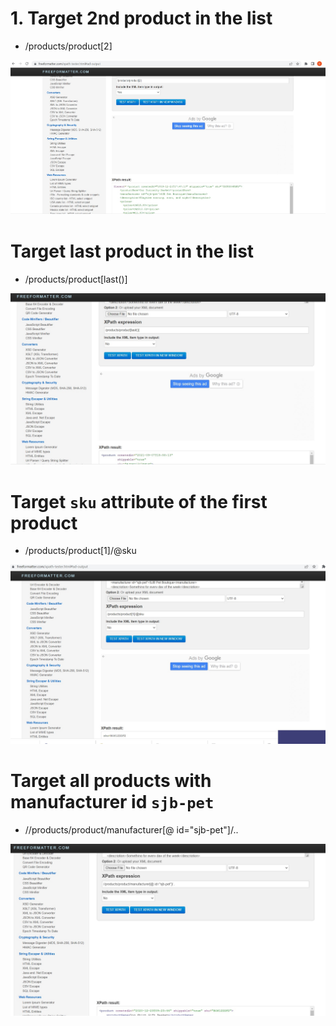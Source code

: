 # 1. Target 2nd product in the list
 *  /products/product[2]

 ![Activity1](/module-4/assignments/Activity1_1.jpg)

 #  Target last product in the list
 * /products/product[last()]

 ![Activity2](/module-4/assignments/Activity1_2_2.jpg)

 # Target `sku` attribute of the first product
 * /products/product[1]/@sku

 ![Activity3](/module-4/assignments/Activity1_3.jpg)

 # Target all products with manufacturer id `sjb-pet`
 * //products/product/manufacturer[@ id="sjb-pet"]/..

![Activity4](/module-4/assignments/Activity1_4.jpg)